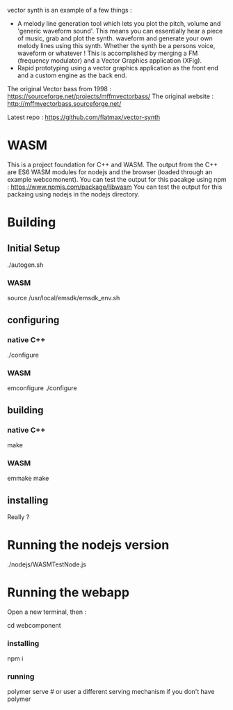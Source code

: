 vector synth is an example of a few things :

* A melody line generation tool which lets you plot the pitch, volume and
   'generic waveform sound'. This means you can essentially hear a piece of
   music, grab and plot the synth. waveform and generate your own melody lines
   using this synth. Whether the synth be a persons voice, waveform or whatever !
   This is accomplished by merging a FM (frequency modulator) and a Vector
   Graphics application (XFig).
* Rapid prototyping using a vector graphics application as the front end
   and a custom engine as the back end.


The original Vector bass from 1998 : https://sourceforge.net/projects/mffmvectorbass/
The original website : http://mffmvectorbass.sourceforge.net/

Latest repo : https://github.com/flatmax/vector-synth

# WASM

This is a project foundation for C++ and WASM.
The output from the C++ are ES6 WASM modules for nodejs and the browser (loaded through an example webcomonent).
You can test the output for this pacakge using npm : https://www.npmjs.com/package/libwasm
You can test the output for this packaing using nodejs in the nodejs directory.

# Building
## Initial Setup

./autogen.sh

### WASM

source /usr/local/emsdk/emsdk_env.sh

## configuring
### native C++
./configure

### WASM
emconfigure ./configure

## building
### native C++
make
### WASM
emmake make

## installing

Really ?

# Running the nodejs version

./nodejs/WASMTestNode.js

# Running the webapp

Open a new terminal, then :

cd webcomponent

### installing

npm i

### running

polymer serve # or user a different serving mechanism if you don't have polymer
